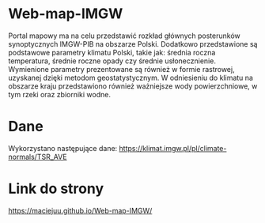 # Web-map-IMGW
Portal mapowy ma na celu przedstawić rozkład głównych posterunków synoptycznych IMGW-PIB na obszarze Polski. Dodatkowo przedstawione są podstawowe parametry klimatu Polski, takie jak: średnia roczna temperatura, średnie roczne opady czy średnie usłonecznienie. Wymienione parametry prezentowane są również w formie rastrowej, uzyskanej dzięki metodom geostatystycznym. W odniesieniu do klimatu na obszarze kraju przedstawiono również ważniejsze wody powierzchniowe, w tym rzeki oraz zbiorniki wodne.
# Dane
Wykorzystano następujące dane:
https://klimat.imgw.pl/pl/climate-normals/TSR_AVE
# Link do strony
https://maciejuu.github.io/Web-map-IMGW/
